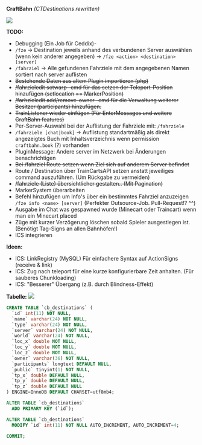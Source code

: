 **CraftBahn** _(CTDestinations rewritten)_

![](https://media.tenor.com/images/b31da936191fcccadb8fc6e0fc777070/tenor.gif)

**TODO:**
- Debugging (Ein Job für Ceddix)- 
- `/fze` -> Destination jeweils anhand des verbundenen Server auswählen (wenn kein anderer angegeben) -> `/fze <action> <destination> [server]`
- `/fahrziel` <destination> -> Alle gefundenen Fahrziele mit dem angegebenen Namen sortiert nach server auflisten
- ~~Bestehende Daten aus altem Plugin importieren (php)~~
- ~~/fahrzieledit setwarp -cmd für das setzen der Teleport-Position hinzufügen (setlocation == MarkerPosition)~~
- ~~/farhzieledit add/remove-owner -cmd für die Verwaltung weiterer Besitzer (participants) hinzufügen.~~
- ~~TrainListener wieder einfügen (Für EnterMessages und weitere CraftBahn features)~~
- Per-Server-Auswahl bei der Auflistung der Fahrziele mit: `/fahrziele `
- `/fahrziele [chat|book]` -> Auflistung standartmäßig als direkt angezeigtes Buch mit Inhaltsverzeichnis wenn permission `craftbahn.book` (?) vorhanden
- PluginMessage: Andere server im Netzwerk bei Änderungen benachrichtigen
- ~~Bei /fahrziel Route setzen wenn Ziel sich auf anderem Server befindet~~ 
- Route / Destination über TrainCartsAPI setzen anstatt jeweiliges command auszuführen. (Um Rückgabe zu vermeiden)
- ~~/fahrziele (Liste) übersichtlicher gestalten.. (Mit Pagination)~~ 
- MarkerSystem überarbeiten
- Befehl hinzufügen um Info's über ein bestimmtes Fahrziel anzuzeigen `/fze info <name> [server]` (Perfekter Outsource-Job. Pull-Request!? ^^)
- Ausgabe im Chat was gespawned wurde (Minecart oder Traincart) wenn man ein Minecart placed
- Züge mit kurzer Verzögerung löschen sobald Spieler ausgestiegen ist. (Benötigt Tag-Signs an allen Bahnhöfen!)
- ICS integrieren

**Ideen:**
- ICS: LinkRegistry (MySQL) Für einfachere Syntax auf ActionSigns (receive & link)
- ICS: Zug nach teleport für eine kurze konfigurierbare Zeit anhalten. (Für sauberes Chunkloading)
- ICS: "Besserer" Übergang (z.B. durch Blindness-Effekt)

**Tabelle:**
![](https://craft-together.de/~irgendsoeintyp/chrome_42JbdTaOft.png)

``` sql
CREATE TABLE `cb_destinations` (
  `id` int(11) NOT NULL,
  `name` varchar(24) NOT NULL,
  `type` varchar(24) NOT NULL,
  `server` varchar(24) NOT NULL,
  `world` varchar(24) NOT NULL,
  `loc_x` double NOT NULL,
  `loc_y` double NOT NULL,
  `loc_z` double NOT NULL,
  `owner` varchar(36) NOT NULL,
  `participants` longtext DEFAULT NULL,
  `public` tinyint(1) NOT NULL,
  `tp_x` double DEFAULT NULL,
  `tp_y` double DEFAULT NULL,
  `tp_z` double DEFAULT NULL
) ENGINE=InnoDB DEFAULT CHARSET=utf8mb4;

ALTER TABLE `cb_destinations`
  ADD PRIMARY KEY (`id`);

ALTER TABLE `cb_destinations`
  MODIFY `id` int(11) NOT NULL AUTO_INCREMENT, AUTO_INCREMENT=4;
  
COMMIT;
```
